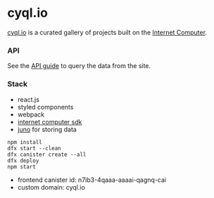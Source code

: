 # cyql.io

[cyql.io](https://n7ib3-4qaaa-aaaai-qagnq-cai.raw.ic0.app/#/) is a curated gallery of projects built on the [Internet Computer](https://internetcomputer.org/).

### API

See the [API guide](docs.cyql.io) to query the data from the site.

### Stack

- react.js
- styled components
- webpack
- [internet computer sdk](https://internetcomputer.org/docs/current/home)
- [juno](https://juno.build/) for storing data

```
npm install
dfx start --clean
dfx canister create --all
dfx deploy
npm start
```

- frontend canister id: n7ib3-4qaaa-aaaai-qagnq-cai
- custom domain: cyql.io
